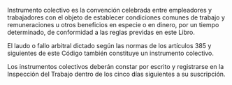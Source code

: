 Instrumento colectivo es la convención celebrada entre empleadores y trabajadores con el objeto de establecer condiciones comunes de trabajo y remuneraciones u otros beneficios en especie o en dinero, por un tiempo determinado, de conformidad a las reglas previdas en este Libro.

El laudo o fallo arbitral dictado según las normas de los artículos 385 y siguientes de este Código también constituye un instrumento colectivo.

Los instrumentos colectivos deberán constar por escrito y registrarse en la Inspección del Trabajo dentro de los cinco días siguientes a su suscripción.